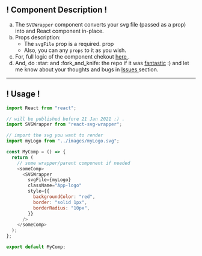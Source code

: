 <h2>
        ! Component Description !
      </h2>
      <section className="main">
        <ol type="a">
          <li>
            The <code>SVGWrapper</code> component converts your svg file (passed as a prop) into and React component in-place.
          </li>
          <li>
          Props description:
          <ul>
          <li>The <code>svgFile</code> prop is a required. prop</li>
          <li>Also, you can any <code>props</code> to it as you wish.</li>
          </ul>
          </li>
          <li>
            For, full logic of the component chekout 
            <a href="https://github.com/nobi1007/react-components/blob/main/svg-wrapper-generator/src/component/SVGWrapper/SVGWrapper.js">
              here
            </a>
            .
          </li>
          <li>
            And, do :star: and :fork_and_knife: the repo if it was <u>fantastic</u> :) and let me know
            about your thoughts and bugs in <a href="https://github.com/nobi1007/react-components/issues/2">Issues </a> section.
          </li>
        </ol>
      </section>

---

<h2>! Usage !</h2>

```js
import React from "react";

// will be published before 21 Jan 2021 :) .
import SVGWrapper from "react-svg-wrapper";

// import the svg you want to render
import myLogo from "../images/myLogo.svg";

const MyComp = () => {
  return (
    // some wrapper/parent component if needed
    <someComp>
      <SVGWrapper
        svgFile={myLogo}
        className="App-logo"
        style={{
          backgroundColor: "red",
          border: "solid 1px",
          borderRadius: "10px",
        }}
      />
    </someComp>
  );
};

export default MyComp;
```
